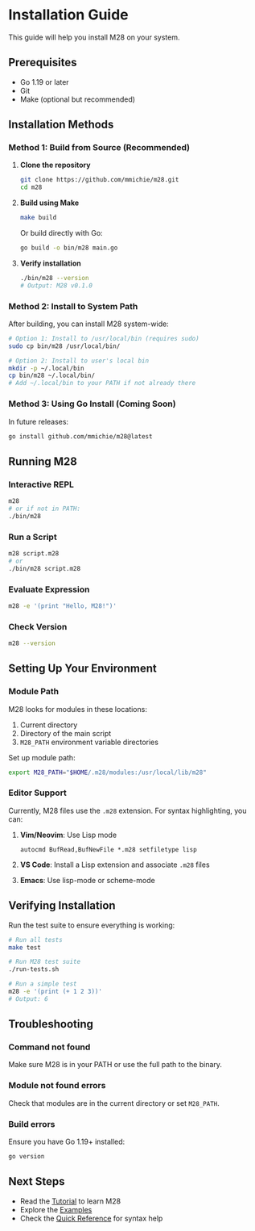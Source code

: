 # Installation Guide

This guide will help you install M28 on your system.

## Prerequisites

- Go 1.19 or later
- Git
- Make (optional but recommended)

## Installation Methods

### Method 1: Build from Source (Recommended)

1. **Clone the repository**
   ```bash
   git clone https://github.com/mmichie/m28.git
   cd m28
   ```

2. **Build using Make**
   ```bash
   make build
   ```
   
   Or build directly with Go:
   ```bash
   go build -o bin/m28 main.go
   ```

3. **Verify installation**
   ```bash
   ./bin/m28 --version
   # Output: M28 v0.1.0
   ```

### Method 2: Install to System Path

After building, you can install M28 system-wide:

```bash
# Option 1: Install to /usr/local/bin (requires sudo)
sudo cp bin/m28 /usr/local/bin/

# Option 2: Install to user's local bin
mkdir -p ~/.local/bin
cp bin/m28 ~/.local/bin/
# Add ~/.local/bin to your PATH if not already there
```

### Method 3: Using Go Install (Coming Soon)

In future releases:
```bash
go install github.com/mmichie/m28@latest
```

## Running M28

### Interactive REPL
```bash
m28
# or if not in PATH:
./bin/m28
```

### Run a Script
```bash
m28 script.m28
# or
./bin/m28 script.m28
```

### Evaluate Expression
```bash
m28 -e '(print "Hello, M28!")'
```

### Check Version
```bash
m28 --version
```

## Setting Up Your Environment

### Module Path
M28 looks for modules in these locations:
1. Current directory
2. Directory of the main script
3. `M28_PATH` environment variable directories

Set up module path:
```bash
export M28_PATH="$HOME/.m28/modules:/usr/local/lib/m28"
```

### Editor Support

Currently, M28 files use the `.m28` extension. For syntax highlighting, you can:

1. **Vim/Neovim**: Use Lisp mode
   ```vim
   autocmd BufRead,BufNewFile *.m28 setfiletype lisp
   ```

2. **VS Code**: Install a Lisp extension and associate `.m28` files
3. **Emacs**: Use lisp-mode or scheme-mode

## Verifying Installation

Run the test suite to ensure everything is working:

```bash
# Run all tests
make test

# Run M28 test suite
./run-tests.sh

# Run a simple test
m28 -e '(print (+ 1 2 3))'
# Output: 6
```

## Troubleshooting

### Command not found
Make sure M28 is in your PATH or use the full path to the binary.

### Module not found errors
Check that modules are in the current directory or set `M28_PATH`.

### Build errors
Ensure you have Go 1.19+ installed:
```bash
go version
```

## Next Steps

- Read the [Tutorial](tutorial.md) to learn M28
- Explore the [Examples](../examples/README.md)
- Check the [Quick Reference](quick-reference.md) for syntax help
